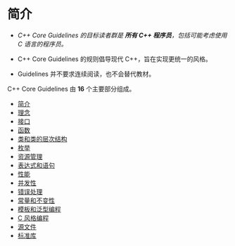 # 简介

- _C++ Core Guidelines 的目标读者群是 **所有 C++ 程序员**，包括可能考虑使用 C 语言的程序员。_

- C++ Core Guidelines 的规则倡导现代 C++，旨在实现更统一的风格。

- Guidelines 并不要求连续阅读，也不会替代教材。

C++ Core Guidelines 由 **16** 个主要部分组成。

- [简介](#简介)
- [理念](第2章-理念.md)
- [接口](第3章-接口.md)
- [函数](第4章-函数.md)
- [类和类的层次结构](第5章-类和类层次结构.md)
- [枚举]()
- [资源管理]()
- [表达式和语句]()
- [性能]()
- [并发性]()
- [错误处理]()
- [常量和不变性]()
- [模板和泛型编程]()
- [C 风格编程]()
- [源文件]()
- [标准库]()
